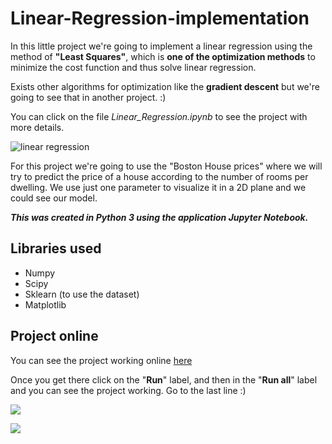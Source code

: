# Linear-Regression-implementation
In this little project we're going to implement a linear regression using the method of **"Least Squares"**, which is **one of the optimization methods** to minimize the cost function and thus solve linear regression.

Exists other algorithms for optimization like the **gradient descent** but we're going to see that in another project. :)

You can click on the file _Linear_Regression.ipynb_ to see the project with more details.

![linear regression](https://i.imgur.com/iPQN7Lpm.png)

For this project we're going to use the "Boston House prices" where we will try to predict the price of a house according to the number of rooms per dwelling. We use just one parameter to visualize it in a 2D plane and we could see our model.

**_This was created in Python 3 using the application Jupyter Notebook._**

## Libraries used
- Numpy
- Scipy
- Sklearn (to use the dataset)
- Matplotlib

## Project online
You can see the project working online [here](https://colab.research.google.com/drive/18rZmw9zkSVmDUQ401X8uOCh1dbjy0dyP?usp=sharing "here")

Once you get there click on the "**Run**" label, and then in the "**Run all**" label and you can see the project working. Go to the last line :)

![](https://i.imgur.com/5x809Tol.png)

![](https://i.imgur.com/4pFYcq1l.png)
